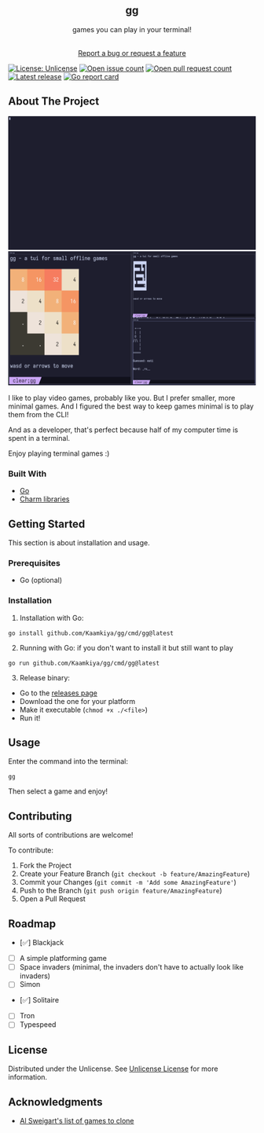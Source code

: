 <div align="center">
<h2 align="center">gg</h2>
<p align="center">
games you can play in your terminal!

<br/>
<br/>

<a href="https://github.com/Kaamkiya/gg/issues/new">Report a bug or request a feature</a>

</p>
</div>

[![License: Unlicense](https://img.shields.io/github/license/Kaamkiya/gg)](https://unlicense.org)
[![Open issue count](https://img.shields.io/github/issues/Kaamkiya/gg)](https://github.com/Kaamkiya/gg/issues)
[![Open pull request count](https://img.shields.io/github/issues-pr/Kaamkiya/gg)](https://github.com/Kaamkiya/gg/pulls)
[![Latest release](https://img.shields.io/github/v/tag/Kaamkiya/gg)](https://github.com/Kaamkiya/gg/releases)
[![Go report card](https://goreportcard.com/badge/github.com/Kaamkiya/gg)](https://goreportcard.com/report/github.com/Kaamkiya/gg)

## About The Project

![A recording of a maze game being played, then the dodger game.](assets/gg.gif)
![A screenshot of 2048, dodger, and a maze running in separate windows.](assets/gameplay.png)

I like to play video games, probably like you. But I prefer smaller, more minimal games. And I figured the best way to keep games minimal is to play them from the CLI!

And as a developer, that's perfect because half of my computer time is spent in a terminal.

Enjoy playing terminal games :)

### Built With

- [Go](https://go.dev)
- [Charm libraries](https://charm.sh)

## Getting Started

This section is about installation and usage.

### Prerequisites

- Go (optional)

### Installation

1. Installation with Go:
  ```
  go install github.com/Kaamkiya/gg/cmd/gg@latest
  ```
2. Running with Go: if you don't want to install it but still want to play
  ```
  go run github.com/Kaamkiya/gg/cmd/gg@latest
  ```
3. Release binary:
  * Go to the [releases page](https://github.com/Kaamkiya/gg/releases)
  * Download the one for your platform
  * Make it executable (`chmod +x ./<file>`)
  * Run it!

## Usage

Enter the command into the terminal:

```
gg
```

Then select a game and enjoy!

## Contributing

All sorts of contributions are welcome!

To contribute:

1. Fork the Project
2. Create your Feature Branch (`git checkout -b feature/AmazingFeature`)
3. Commit your Changes (`git commit -m 'Add some AmazingFeature'`)
4. Push to the Branch (`git push origin feature/AmazingFeature`)
5. Open a Pull Request

## Roadmap

* [✅] Blackjack
* [ ] A simple platforming game
* [ ] Space invaders (minimal, the invaders don't have to actually look like
  invaders)
* [ ] Simon
* [✅] Solitaire
* [ ] Tron
* [ ] Typespeed

## License

Distributed under the Unlicense. See [Unlicense License](https://unlicense.org) for more information.

## Acknowledgments


* [Al Sweigart's list of games to clone](https://inventwithpython.com/blog/2012/02/20/i-need-practice-programming-49-ideas-for-game-clones-to-code/)

